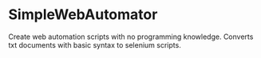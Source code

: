 # SimpleWebAutomator
Create web automation scripts with no programming knowledge. Converts txt documents with basic syntax to selenium scripts.

